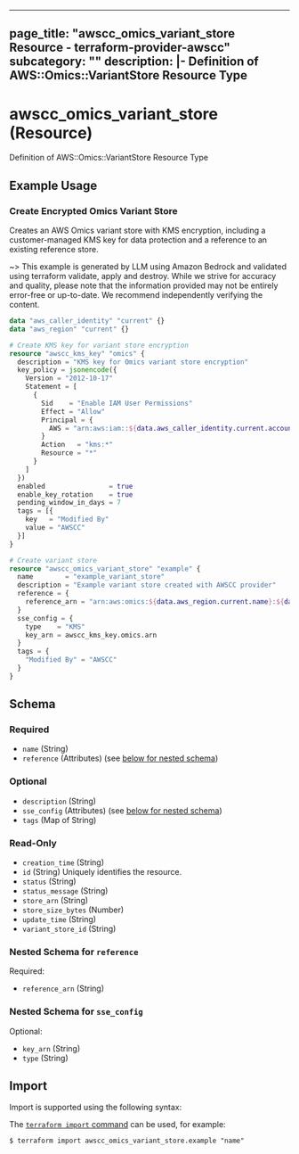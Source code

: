 
---
page_title: "awscc_omics_variant_store Resource - terraform-provider-awscc"
subcategory: ""
description: |-
  Definition of AWS::Omics::VariantStore Resource Type
---

# awscc_omics_variant_store (Resource)

Definition of AWS::Omics::VariantStore Resource Type

## Example Usage

### Create Encrypted Omics Variant Store

Creates an AWS Omics variant store with KMS encryption, including a customer-managed KMS key for data protection and a reference to an existing reference store.

~> This example is generated by LLM using Amazon Bedrock and validated using terraform validate, apply and destroy. While we strive for accuracy and quality, please note that the information provided may not be entirely error-free or up-to-date. We recommend independently verifying the content.

```terraform
data "aws_caller_identity" "current" {}
data "aws_region" "current" {}

# Create KMS key for variant store encryption
resource "awscc_kms_key" "omics" {
  description = "KMS key for Omics variant store encryption"
  key_policy = jsonencode({
    Version = "2012-10-17"
    Statement = [
      {
        Sid    = "Enable IAM User Permissions"
        Effect = "Allow"
        Principal = {
          AWS = "arn:aws:iam::${data.aws_caller_identity.current.account_id}:root"
        }
        Action   = "kms:*"
        Resource = "*"
      }
    ]
  })
  enabled                = true
  enable_key_rotation    = true
  pending_window_in_days = 7
  tags = [{
    key   = "Modified By"
    value = "AWSCC"
  }]
}

# Create variant store
resource "awscc_omics_variant_store" "example" {
  name        = "example_variant_store"
  description = "Example variant store created with AWSCC provider"
  reference = {
    reference_arn = "arn:aws:omics:${data.aws_region.current.name}:${data.aws_caller_identity.current.account_id}:referenceStore/1234567890/reference/1234567890"
  }
  sse_config = {
    type    = "KMS"
    key_arn = awscc_kms_key.omics.arn
  }
  tags = {
    "Modified By" = "AWSCC"
  }
}
```

<!-- schema generated by tfplugindocs -->
## Schema

### Required

- `name` (String)
- `reference` (Attributes) (see [below for nested schema](#nestedatt--reference))

### Optional

- `description` (String)
- `sse_config` (Attributes) (see [below for nested schema](#nestedatt--sse_config))
- `tags` (Map of String)

### Read-Only

- `creation_time` (String)
- `id` (String) Uniquely identifies the resource.
- `status` (String)
- `status_message` (String)
- `store_arn` (String)
- `store_size_bytes` (Number)
- `update_time` (String)
- `variant_store_id` (String)

<a id="nestedatt--reference"></a>
### Nested Schema for `reference`

Required:

- `reference_arn` (String)


<a id="nestedatt--sse_config"></a>
### Nested Schema for `sse_config`

Optional:

- `key_arn` (String)
- `type` (String)

## Import

Import is supported using the following syntax:

The [`terraform import` command](https://developer.hashicorp.com/terraform/cli/commands/import) can be used, for example:

```shell
$ terraform import awscc_omics_variant_store.example "name"
```
